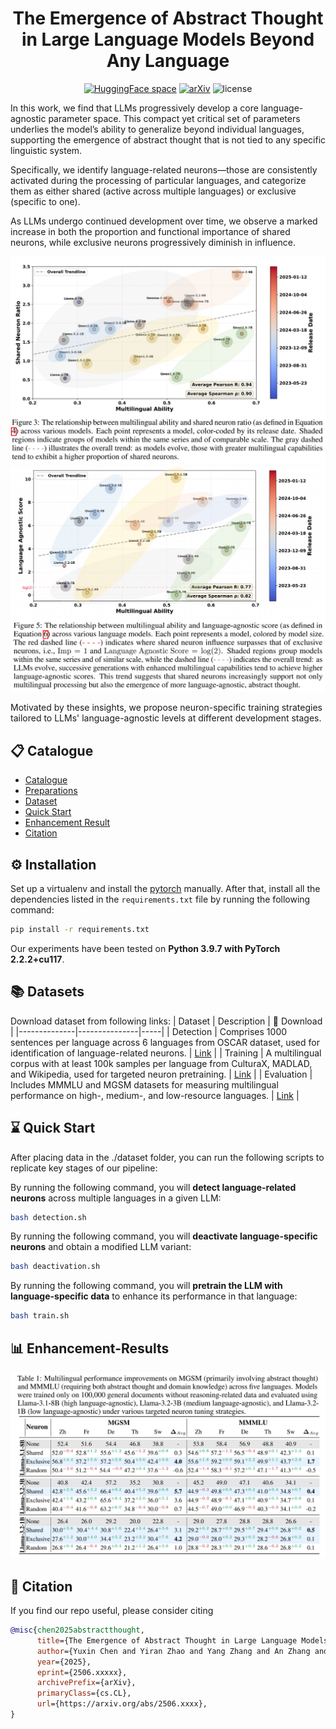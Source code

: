 <div align=center>
<!-- <h1>Avatar: Agent-based Virtual Approach to Large Scale Recommendation Simulation</h1> -->

# The Emergence of Abstract Thought in Large Language Models Beyond Any Language

[![HuggingFace space](https://img.shields.io/badge/🤗-HuggingFace%20Datasets-yellow.svg)](https://huggingface.co/collections/vermouthdky/unnatural-language-67bbdf636dbc3ed024adb478)
[![arXiv](https://img.shields.io/badge/arXiv-1234.56789-b31b1b.svg)](https://arxiv.org/abs/2503.01926)
<img src="https://img.shields.io/badge/License-MIT-blue" alt="license">

<div align=left> 
<p>
In this work, we find that LLMs progressively develop a core language-agnostic parameter space. This compact yet critical set of parameters underlies the model’s ability to generalize beyond individual languages, supporting the emergence of abstract thought that is not tied to any specific linguistic system. 
</p>
<p>
Specifically, we identify language-related neurons—those are consistently activated during the processing of particular languages, and categorize them as either shared (active across multiple languages) or exclusive (specific to one).
</p>
<p>
As LLMs undergo continued development over time, we observe a marked increase in both the proportion and functional importance of shared neurons, while exclusive neurons progressively diminish in influence.
</p>
</div>

![percentage](figures/shared_neuron_percentage.png)
![deactivation](figures/deactivation.png)

<div align=left> 
<p>
Motivated by these insights, we propose neuron-specific training strategies tailored to LLMs' language-agnostic levels at different development stages.
</p>
</div>


</div>

<p id="Catalogue"></p>  

## 📋 Catalogue 

- [Catalogue](#Catalogue)
- [Preparations](#Preparations)
- [Dataset](#Dataset)
- [Quick Start](#Quick-Start)
- [Enhancement Result](#Enhancement-Result)
- [Citation](#Citation)


<p id="Preparations"></p>  

## ⚙️ Installation

<!-- ### Step 1. Install requirements.txt -->
Set up a virtualenv and install the [pytorch](https://pytorch.org/get-started/previous-versions/) manually. After that, install all the dependencies listed in the `requirements.txt` file by running the following command:

```bash
pip install -r requirements.txt
```
Our experiments have been tested on **Python 3.9.7 with PyTorch 2.2.2+cu117**.


## 📚 Datasets
Download dataset from following links:
| Dataset | Description | 🤗 Download |
|--------------|---------------|-----|
| Detection | Comprises 1000 sentences per language across 6 languages from OSCAR dataset, used for identification of language-related neurons. | [Link](https://huggingface.co/datasets/Chen1999/Detection) |
| Training | A multilingual corpus with at least 100k samples per language from CulturaX, MADLAD, and Wikipedia, used for targeted neuron pretraining. | [Link](https://huggingface.co/datasets/Chen1999/Training) |
| Evaluation | 	Includes MMMLU and MGSM datasets for measuring multilingual performance on high-, medium-, and low-resource languages. | [Link](https://huggingface.co/datasets/Chen1999/Evaluation) |

<p id="Quick-Start"></p> 

## ⌛️ Quick Start

After placing data in the ./dataset folder, you can run the following scripts to replicate key stages of our pipeline:

By running the following command, you will **detect language-related neurons** across multiple languages in a given LLM:
```bash
bash detection.sh
```

By running the following command, you will **deactivate language-specific neurons** and obtain a modified LLM variant:
```bash
bash deactivation.sh
```

By running the following command, you will **pretrain the LLM with language-specific data** to enhance its performance in that language:
```bash
bash train.sh
```


## 📊 Enhancement-Results
![results](figures/results.png)


## 📖 Citation

If you find our repo useful, please consider citing
```bibtex
@misc{chen2025abstractthought,
      title={The Emergence of Abstract Thought in Large Language Models Beyond Any Language}, 
      author={Yuxin Chen and Yiran Zhao and Yang Zhang and An Zhang and Kawaguchi Kenji and Shafiq Joty and Junnan Li and Tat-Seng Chua and Michael Qizhe Shish and Wenxuan Zhang},
      year={2025},
      eprint={2506.xxxxx},
      archivePrefix={arXiv},
      primaryClass={cs.CL},
      url={https://arxiv.org/abs/2506.xxxx}, 
}